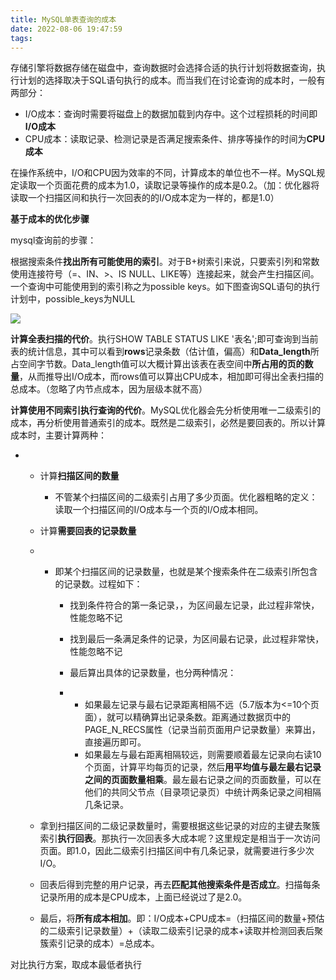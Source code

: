 ```yaml
---
title: MySQL单表查询的成本
date: 2022-08-06 19:47:59
tags:
---
```


<!-- more -->

存储引擎将数据存储在磁盘中，查询数据时会选择合适的执行计划将数据查询，执行计划的选择取决于SQL语句执行的成本。而当我们在讨论查询的成本时，一般有两部分：

- I/O成本：查询时需要将磁盘上的数据加载到内存中。这个过程损耗的时间即**I/O成本**
- CPU成本：读取记录、检测记录是否满足搜索条件、排序等操作的时间为**CPU成本**

在操作系统中，I/O和CPU因为效率的不同，计算成本的单位也不一样。MySQL规定读取一个页面花费的成本为1.0，读取记录等操作的成本是0.2。（加：优化器将读取一个扫描区间和执行一次回表的的I/O成本定为一样的，都是1.0）

 

**基于成本的优化步骤**

 

mysql查询前的步骤：

根据搜索条件**找出所有可能使用的索引**。对于B+树索引来说，只要索引列和常数使用连接符号（=、IN、>、IS NULL、LIKE等）连接起来，就会产生扫描区间。一个查询中可能使用到的索引称之为possible keys。如下图查询SQL语句的执行计划中，possible_keys为NULL

 

![](https://raw.githubusercontent.com/YuanZhou314/PicRepo/main/imgs/20220806194837.png)

 

**计算全表扫描的代价**。执行SHOW TABLE STATUS LIKE '表名';即可查询到当前表的统计信息，其中可以看到**rows**记录条数（估计值，偏高）和**Data_length**所占空间字节数。Data_length值可以大概计算出该表在表空间中**所占用的页的数量**，从而推导出I/O成本，而rows值可以算出CPU成本，相加即可得出全表扫描的总成本。（忽略了内节点成本，因为层级本就不高）

**计算使用不同索引执行查询的代价**。MySQL优化器会先分析使用唯一二级索引的成本，再分析使用普通索引的成本。既然是二级索引，必然是要回表的。所以计算成本时，主要计算两种：

- - 计算**扫描区间的数量**
    - 不管某个扫描区间的二级索引占用了多少页面。优化器粗略的定义：读取一个扫描区间的I/O成本与一个页的I/O成本相同。
  - 计算**需要回表的记录数量**

  - - 即某个扫描区间的记录数量，也就是某个搜索条件在二级索引所包含的记录数。过程如下：

      - 找到条件符合的第一条记录，，为区间最左记录，此过程非常快，性能忽略不记
      - 找到最后一条满足条件的记录，为区间最右记录，此过程非常快，性能忽略不记
      - 最后算出具体的记录数量，也分两种情况：

      - - 如果最左记录与最右记录距离相隔不远（5.7版本为<=10个页面），就可以精确算出记录条数。距离通过数据页中的PAGE_N_RECS属性（记录当前页面用户记录数量）来算出，直接遍历即可。
        - 如果最左与最右距离相隔较远，则需要顺着最左记录向右读10个页面，计算平均每页的记录，然后**用平均值与最左最右记录之间的页面数量相乘**。最左最右记录之间的页面数量，可以在他们的共同父节点（目录项记录页）中统计两条记录之间相隔几条记录。

  - 拿到扫描区间的二级记录数量时，需要根据这些记录的对应的主键去聚簇索引**执行回表**。那执行一次回表多大成本呢？这里规定是相当于一次访问页面。即1.0，因此二级索引扫描区间中有几条记录，就需要进行多少次I/O。

  - 回表后得到完整的用户记录，再去**匹配其他搜索条件是否成立**。扫描每条记录所用的成本是CPU成本，上面已经说过了是2.0。

  - 最后，将**所有成本相加**。即：I/O成本+CPU成本=（扫描区间的数量+预估的二级索引记录数量）+（读取二级索引记录的成本+读取并检测回表后聚簇索引记录的成本）=总成本。

对比执行方案，取成本最低者执行
